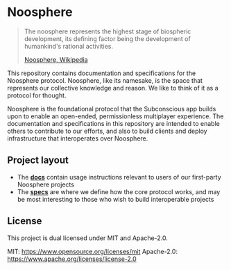 # Noosphere

> The noosphere represents the highest stage of biospheric development, its defining factor being the development of humankind's rational activities.
>
> [Noosphere, Wikipedia](noosphere)

This repository contains documentation and specifications for the Noosphere protocol. Noosphere, like its namesake, is the space that represents our collective knowledge and reason. We like to think of it as a protocol for thought.

Noosphere is the foundational protocol that the Subconscious app builds upon to enable an open-ended, permissionless multiplayer experience. The documentation and specifications in this repository are intended to enable others to contribute to our efforts, and also to build clients and deploy infrastructure that interoperates over Noosphere.

## Project layout

- The [**docs**](docs) contain usage instructions relevant to users of our first-party Noosphere projects
- The [**specs**](specs) are where we define how the core protocol works, and may be most interesting to those who wish to build interoperable projects

## License

This project is dual licensed under MIT and Apache-2.0.

MIT: https://www.opensource.org/licenses/mit
Apache-2.0: https://www.apache.org/licenses/license-2.0

[noosphere]: https://en.wikipedia.org/wiki/Noosphere#cite_note-4:~:text=The%20noosphere%20represents%20the%20highest%20stage%20of%20biospheric%20development%2C%20its%20defining%20factor%20being%20the%20development%20of%20humankind%27s%20rational%20activities.
[docs]: https://github.com/subconsciousnetwork/noosphere/main/docs/
[specs]: https://github.com/subconsciousnetwork/noosphere/main/spec/
